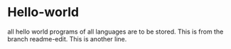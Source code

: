 # Hello-world
all hello world programs of all languages are to be stored.
This is from the branch readme-edit.
This is another line.
